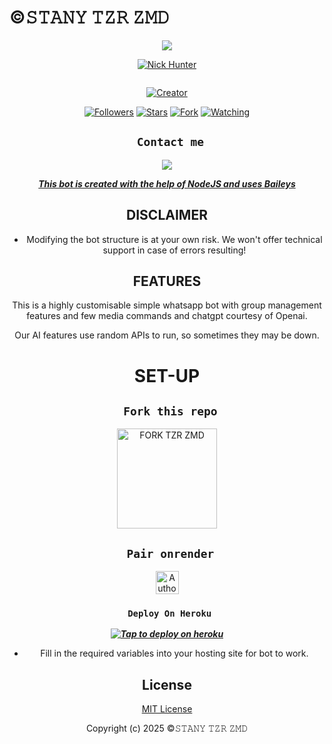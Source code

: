 # ©𝚂𝚃𝙰𝙽𝚈 𝚃𝚉𝚁 𝚉𝙼𝙳
<div align="center">
<a href="https://git.io/typing-svg"><img src="https://readme-typing-svg.demolab.com?font=Black+Ops+One&size=50&pause=1000&color=1BAFBAFF&center=true&width=910&height=100&lines=STANY TZR ZMD-;MULTI+DEVICE+WHATSAPP+BOT;CODED+BY+STANYTECH;PUBLIC+RELEASED; ...;TEAM STANY-TECH." 
  </p>
  
<p align="center">

[![Nick Hunter](https://files.catbox.moe/7jle25.jpg?lenght=50width=50)](https://github.com/HunterNick2)
</p>
<p align="center">
  <a href="#"><img src="http://readme-typing-svg.herokuapp.com?color=d1fa02&center=true&vCenter=true&multiline=false&lines=STANY+WHATSAPP+BOT" alt="">
</p>
<p align="center">
<a href="#"><img title="Creator" src="https://img.shields.io/badge/Creator-©𝚂𝚃𝙰𝙽𝚈 𝚃𝚉𝚁 𝚉𝙼𝙳-blue.svg?style=for-the-badge&logo=github"></a>
</p>
<p align="center">
<a href="https://github.com/HunterNick2?tab=followers"><img title="Followers" src="https://img.shields.io/github/followers/HunterNick2?label=Followers&style=social"></a>
<a href="https://github.com/HunterNick2/RAVEN-BOT/stargazers/"><img title="Stars" src="https://img.shields.io/github/stars/HunterNick2/RAVEN-BOT?&style=social"></a>
<a href="https://github.com/HunterNick2/RAVEN-BOT/network/members"><img title="Fork" src="https://img.shields.io/github/forks/HunterNick2/RAVEN-BOT?style=social"></a>
<a href="https://github.com/HunterNick2/RAVEN-BOT/watchers"><img title="Watching" src="https://img.shields.io/github/watchers/HunterNick2/RAVEN-BOT?label=Watching&style=social"></a>
</p>
 

## ` Contact me`

<p align="center">

<a href="https://api.whatsapp.com/send?phone=255750878502&text=Hello+STANYTECH+dev+i+need+your+Help+on..."><img src="https://img.shields.io/badge/Contact-25D366?style=for-the-badge&logo=whatsapp&logoColor=white" />


***This bot is created with the help of NodeJS and uses [Baileys](https://github.com/whiskeysockets/Baileys)***


## DISCLAIMER
- Modifying the bot structure is at your own risk. We won't offer technical support in case of errors resulting!

## FEATURES
This is a highly customisable simple whatsapp bot with group management features and few media commands and chatgpt courtesy of Openai.

Our AI features use random APIs to run, so sometimes they may be down.

# SET-UP

## ` Fork this repo`
<p align="centre">
<a href="https://github.com/Stanking11/STANY-TZR-ZMD/fork"><img src="https://img.shields.io/badge/Fork%20Create-purple?style=for-the-badge&logo=github" alt="FORK TZR ZMD" width="160"></a>
<p/>

  
## ` Pair onrender`
<p align="centre">
<a href="https://pairing-raven.onrender.com"><img height= "37" title="Author" src="https://img.shields.io/badge/Session-green?style=for-the-badge&logo=render"></a>
<p/>
            

###  ` Deploy On Heroku`


 ***[![Tap to deploy on heroku](https://www.herokucdn.com/deploy/button.svg)](https://dashboard.heroku.com/new?button-url=https://github.com/HunterNick2/RAVEN-BOT&template=https://github.com/Stanking11/STANY-TZR-ZMD.git)***
 

    

- Fill in the required variables into your hosting site for bot to work.
 </h2>
     

    
 





## License

[MIT License](https://github.com/HunterNick2/RAVEN-BOT/blob/main/LICENSE)

Copyright (c) 2025 ©𝚂𝚃𝙰𝙽𝚈 𝚃𝚉𝚁 𝚉𝙼𝙳 

